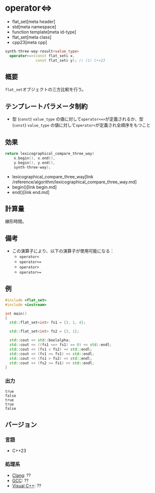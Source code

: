 # operator<=>
* flat_set[meta header]
* std[meta namespace]
* function template[meta id-type]
* flat_set[meta class]
* cpp23[meta cpp]

```cpp
synth-three-way-result<value_type>
  operator<=>(const flat_set& x,
              const flat_set& y); // (1) C++23
```

## 概要
`flat_set`オブジェクトの三方比較を行う。


## テンプレートパラメータ制約
- 型 (`const`) `value_type` の値に対して`operator<=>`が定義されるか、型 (`const`) `value_type` の値に対して`operator<`が定義され全順序をもつこと


## 効果
```cpp
return lexicographical_compare_three_way(
    x.begin(), x.end(),
    y.begin(), y.end(),
    synth-three-way);
```
* lexicographical_compare_three_way[link /reference/algorithm/lexicographical_compare_three_way.md]
* begin()[link begin.md]
* end()[link end.md]


## 計算量
線形時間。


## 備考
- この演算子により、以下の演算子が使用可能になる：
    - `operator<`
    - `operator<=`
    - `operator>`
    - `operator>=`


## 例
```cpp example
#include <flat_set>
#include <iostream>

int main()
{
  std::flat_set<int> fs1 = {3, 1, 4};

  std::flat_set<int> fs2 = {3, 1};

  std::cout << std::boolalpha;
  std::cout << ((fs1 <=> fs1) == 0) << std::endl;
  std::cout << (fs1 < fs2) << std::endl;
  std::cout << (fs1 <= fs1) << std::endl;
  std::cout << (fs1 > fs2) << std::endl;
  std::cout << (fs2 >= fs1) << std::endl;
}
```

### 出力
```
true
false
true
true
false
```

## バージョン
### 言語
- C++23

### 処理系
- [Clang](/implementation.md#clang): ??
- [GCC](/implementation.md#gcc): ??
- [Visual C++](/implementation.md#visual_cpp): ??
